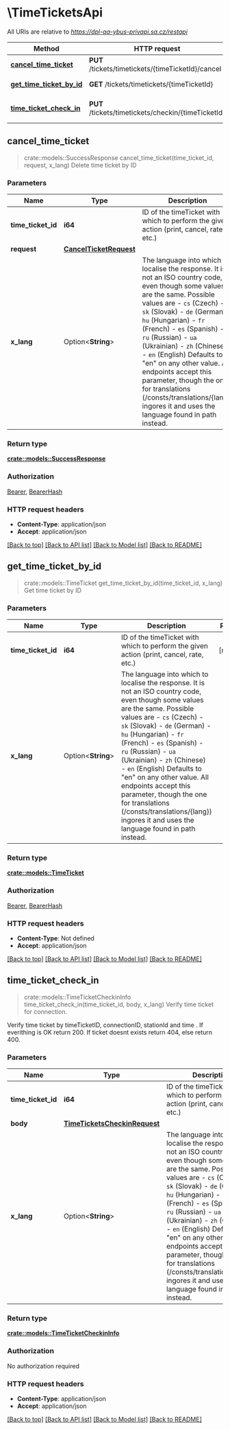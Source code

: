 # \TimeTicketsApi

All URIs are relative to *https://dpl-qa-ybus-privapi.sa.cz/restapi*

Method | HTTP request | Description
------------- | ------------- | -------------
[**cancel_time_ticket**](TimeTicketsApi.md#cancel_time_ticket) | **PUT** /tickets/timetickets/{timeTicketId}/cancel | Delete time ticket by ID
[**get_time_ticket_by_id**](TimeTicketsApi.md#get_time_ticket_by_id) | **GET** /tickets/timetickets/{timeTicketId} | Get time ticket by ID
[**time_ticket_check_in**](TimeTicketsApi.md#time_ticket_check_in) | **PUT** /tickets/timetickets/checkin/{timeTicketId} | Verify time ticket for connection.



## cancel_time_ticket

> crate::models::SuccessResponse cancel_time_ticket(time_ticket_id, request, x_lang)
Delete time ticket by ID

### Parameters


Name | Type | Description  | Required | Notes
------------- | ------------- | ------------- | ------------- | -------------
**time_ticket_id** | **i64** | ID of the timeTicket with which to perform the given action (print, cancel, rate, etc.) | [required] |
**request** | [**CancelTicketRequest**](CancelTicketRequest.md) |  | [required] |
**x_lang** | Option<**String**> | The language into which to localise the response. It is not an ISO country code, even though some values are the same. Possible values are  - `cs` (Czech) - `sk` (Slovak) - `de` (German) - `hu` (Hungarian) - `fr` (French) - `es` (Spanish) - `ru` (Russian) - `ua` (Ukrainian) - `zh` (Chinese) - `en` (English)  Defaults to \"en\" on any other value. All endpoints accept this parameter, though the one for translations (/consts/translations/{lang}) ingores it and uses the language found in path instead.  |  |[default to en]

### Return type

[**crate::models::SuccessResponse**](SuccessResponse.md)

### Authorization

[Bearer](../README.md#Bearer), [BearerHash](../README.md#BearerHash)

### HTTP request headers

- **Content-Type**: application/json
- **Accept**: application/json

[[Back to top]](#) [[Back to API list]](../README.md#documentation-for-api-endpoints) [[Back to Model list]](../README.md#documentation-for-models) [[Back to README]](../README.md)


## get_time_ticket_by_id

> crate::models::TimeTicket get_time_ticket_by_id(time_ticket_id, x_lang)
Get time ticket by ID

### Parameters


Name | Type | Description  | Required | Notes
------------- | ------------- | ------------- | ------------- | -------------
**time_ticket_id** | **i64** | ID of the timeTicket with which to perform the given action (print, cancel, rate, etc.) | [required] |
**x_lang** | Option<**String**> | The language into which to localise the response. It is not an ISO country code, even though some values are the same. Possible values are  - `cs` (Czech) - `sk` (Slovak) - `de` (German) - `hu` (Hungarian) - `fr` (French) - `es` (Spanish) - `ru` (Russian) - `ua` (Ukrainian) - `zh` (Chinese) - `en` (English)  Defaults to \"en\" on any other value. All endpoints accept this parameter, though the one for translations (/consts/translations/{lang}) ingores it and uses the language found in path instead.  |  |[default to en]

### Return type

[**crate::models::TimeTicket**](TimeTicket.md)

### Authorization

[Bearer](../README.md#Bearer), [BearerHash](../README.md#BearerHash)

### HTTP request headers

- **Content-Type**: Not defined
- **Accept**: application/json

[[Back to top]](#) [[Back to API list]](../README.md#documentation-for-api-endpoints) [[Back to Model list]](../README.md#documentation-for-models) [[Back to README]](../README.md)


## time_ticket_check_in

> crate::models::TimeTicketCheckinInfo time_ticket_check_in(time_ticket_id, body, x_lang)
Verify time ticket for connection.

Verify time ticket by timeTicketID, connectionID, stationId and time . If everithing is OK return 200. If ticket doesnt exists return 404, else return 400.

### Parameters


Name | Type | Description  | Required | Notes
------------- | ------------- | ------------- | ------------- | -------------
**time_ticket_id** | **i64** | ID of the timeTicket with which to perform the given action (print, cancel, rate, etc.) | [required] |
**body** | [**TimeTicketsCheckinRequest**](TimeTicketsCheckinRequest.md) |  | [required] |
**x_lang** | Option<**String**> | The language into which to localise the response. It is not an ISO country code, even though some values are the same. Possible values are  - `cs` (Czech) - `sk` (Slovak) - `de` (German) - `hu` (Hungarian) - `fr` (French) - `es` (Spanish) - `ru` (Russian) - `ua` (Ukrainian) - `zh` (Chinese) - `en` (English)  Defaults to \"en\" on any other value. All endpoints accept this parameter, though the one for translations (/consts/translations/{lang}) ingores it and uses the language found in path instead.  |  |[default to en]

### Return type

[**crate::models::TimeTicketCheckinInfo**](TimeTicketCheckinInfo.md)

### Authorization

No authorization required

### HTTP request headers

- **Content-Type**: application/json
- **Accept**: application/json

[[Back to top]](#) [[Back to API list]](../README.md#documentation-for-api-endpoints) [[Back to Model list]](../README.md#documentation-for-models) [[Back to README]](../README.md)

